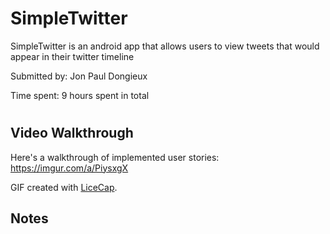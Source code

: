# SimpleTwitter

SimpleTwitter is an android app that allows users to view tweets that would appear in their twitter timeline

Submitted by: Jon Paul Dongieux

Time spent: 9 hours spent in total

#

## Video Walkthrough

Here's a walkthrough of implemented user stories:
https://imgur.com/a/PiysxgX


GIF created with [LiceCap](http://www.cockos.com/licecap/).

## Notes

